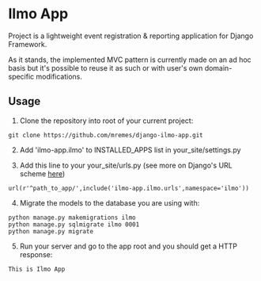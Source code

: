 # Ilmo App
Project is a lightweight event registration & reporting application for Django Framework.

As it stands, the implemented MVC pattern is currently made on an ad hoc basis but it's possible to reuse it as such or with user's own domain-specific modifications.

## Usage
1) Clone the repository into root of your current project:
```
git clone https://github.com/mremes/django-ilmo-app.git
```

2) Add 'ilmo-app.ilmo' to INSTALLED_APPS list in your_site/settings.py

3) Add this line to your your_site/urls.py (see more on Django's URL scheme [here](https://docs.djangoproject.com/ja/1.9/topics/http/urls/))
```
url(r'^path_to_app/',include('ilmo-app.ilmo.urls',namespace='ilmo'))
```

4) Migrate the models to the database you are using with:
```
python manage.py makemigrations ilmo
python manage.py sqlmigrate ilmo 0001
python manage.py migrate
```

5) Run your server and go to the app root and you should get a HTTP response:
```
This is Ilmo App
```

